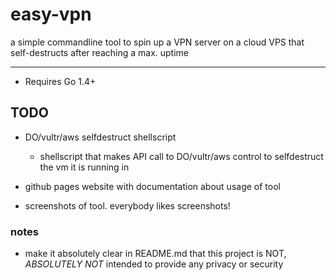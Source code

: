 # easy-vpn
a simple commandline tool to spin up a VPN server on a cloud VPS that self-destructs after reaching a max. uptime

--------

* Requires Go 1.4+

## TODO

* DO/vultr/aws selfdestruct shellscript
	- shellscript that makes API call to DO/vultr/aws control to selfdestruct the vm it is running in

* github pages website with documentation about usage of tool

* screenshots of tool. everybody likes screenshots!

### notes
* make it absolutely clear in README.md that this project is NOT, *ABSOLUTELY NOT* intended to provide any privacy or security
